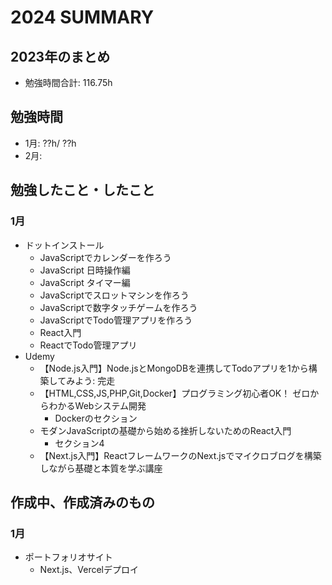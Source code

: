 # 2024 SUMMARY

## 2023年のまとめ

- 勉強時間合計: 116.75h

## 勉強時間

- 1月: ??h/ ??h 
- 2月:

## 勉強したこと・したこと

### 1月

- ドットインストール
  - JavaScriptでカレンダーを作ろう
  - JavaScript 日時操作編
  - JavaScript タイマー編
  - JavaScriptでスロットマシンを作ろう
  - JavaScriptで数字タッチゲームを作ろう
  - JavaScriptでTodo管理アプリを作ろう
  - React入門
  - ReactでTodo管理アプリ
- Udemy
  - 【Node.js入門】Node.jsとMongoDBを連携してTodoアプリを1から構築してみよう: 完走
  - 【HTML,CSS,JS,PHP,Git,Docker】プログラミング初心者OK！ ゼロからわかるWebシステム開発
    - Dockerのセクション
  - モダンJavaScriptの基礎から始める挫折しないためのReact入門
    - セクション4
  - 【Next.js入門】ReactフレームワークのNext.jsでマイクロブログを構築しながら基礎と本質を学ぶ講座

    
## 作成中、作成済みのもの

### 1月

- ポートフォリオサイト
  - Next.js、Vercelデプロイ




